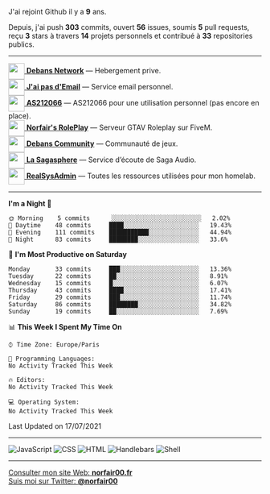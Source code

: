 J'ai rejoint Github il y a **9** ans.

Depuis, j'ai push **303** commits, ouvert **56** issues, soumis **5** pull requests, reçu **3** stars à travers **14** projets personnels et contribué à **33** repositories publics.

---

[<img src="https://avatars.githubusercontent.com/u/75915832?s=200&v=4" width="32" height="32" align="center"> **Debans Network**](https://github.com/Debans-Network) — Hebergement prive.        
[<img src="https://avatars1.githubusercontent.com/u/65110091?s=96&v=4" width="32" height="32" align="center"> **J'ai pas d'Email**](https://github.com/jaipasdemail) — Service email personnel.        
[<img src="https://avatars.githubusercontent.com/u/76820094?s=200&v=4" width="32" height="32" align="center"> **AS212066**](https://github.com/AS212066) — AS212066 pour une utilisation personnel (pas encore en place).        
[<img src="https://avatars.githubusercontent.com/u/81194724?s=200&v=4" width="32" height="32" align="center"> **Norfair's RolePlay**](https://github.com/NorfairsRolePlay) — Serveur GTAV Roleplay sur FiveM.        
[<img src="https://avatars.githubusercontent.com/u/72928650?s=200&v=4" width="32" height="32" align="center"> **Debans Community**](https://github.com/DebansCommunity) — Communauté de jeux.        
[<img src="https://avatars.githubusercontent.com/u/71910296?s=200&v=4" width="32" height="32" align="center"> **La Sagasphere**](https://github.com/LaSagasphere) — Service d’écoute de Saga Audio.        
[<img src="https://avatars2.githubusercontent.com/u/64165263?s=96&v=4" width="32" height="32" align="center"> **RealSysAdmin**](https://github.com/realsysadmin-icu) — Toutes les ressources utilisées pour mon homelab.        

---

<!--START_SECTION:waka-->
**I'm a Night 🦉** 

```text
🌞 Morning    5 commits      ░░░░░░░░░░░░░░░░░░░░░░░░░   2.02% 
🌆 Daytime    48 commits     ████░░░░░░░░░░░░░░░░░░░░░   19.43% 
🌃 Evening    111 commits    ███████████░░░░░░░░░░░░░░   44.94% 
🌙 Night      83 commits     ████████░░░░░░░░░░░░░░░░░   33.6%

```
📅 **I'm Most Productive on Saturday** 

```text
Monday       33 commits     ███░░░░░░░░░░░░░░░░░░░░░░   13.36% 
Tuesday      22 commits     ██░░░░░░░░░░░░░░░░░░░░░░░   8.91% 
Wednesday    15 commits     █░░░░░░░░░░░░░░░░░░░░░░░░   6.07% 
Thursday     43 commits     ████░░░░░░░░░░░░░░░░░░░░░   17.41% 
Friday       29 commits     ███░░░░░░░░░░░░░░░░░░░░░░   11.74% 
Saturday     86 commits     ████████░░░░░░░░░░░░░░░░░   34.82% 
Sunday       19 commits     ██░░░░░░░░░░░░░░░░░░░░░░░   7.69%

```


📊 **This Week I Spent My Time On** 

```text
⌚︎ Time Zone: Europe/Paris

💬 Programming Languages: 
No Activity Tracked This Week

🔥 Editors: 
No Activity Tracked This Week

💻 Operating System: 
No Activity Tracked This Week

```


 Last Updated on 17/07/2021
<!--END_SECTION:waka-->

---

![JavaScript](https://img.shields.io/static/v1?style=for-the-badge&label=JavaScript&color=555&labelColor=%23f1e05a&message=72%25)
![CSS](https://img.shields.io/static/v1?style=for-the-badge&label=CSS&color=555&labelColor=%23563d7c&message=21%25)
![HTML](https://img.shields.io/static/v1?style=for-the-badge&label=HTML&color=555&labelColor=%23e34c26&message=5.2%25)
![Handlebars](https://img.shields.io/static/v1?style=for-the-badge&label=Handlebars&color=555&labelColor=%23f7931e&message=1.5%25)
![Shell](https://img.shields.io/static/v1?style=for-the-badge&label=Shell&color=555&labelColor=%2389e051&message=0.1%25)

---

[Consulter mon site Web: **norfair00.fr**](https://norfair00.fr/)  
[Suis moi sur Twitter: **@norfair00**](https://twitter.com/norfair00)
